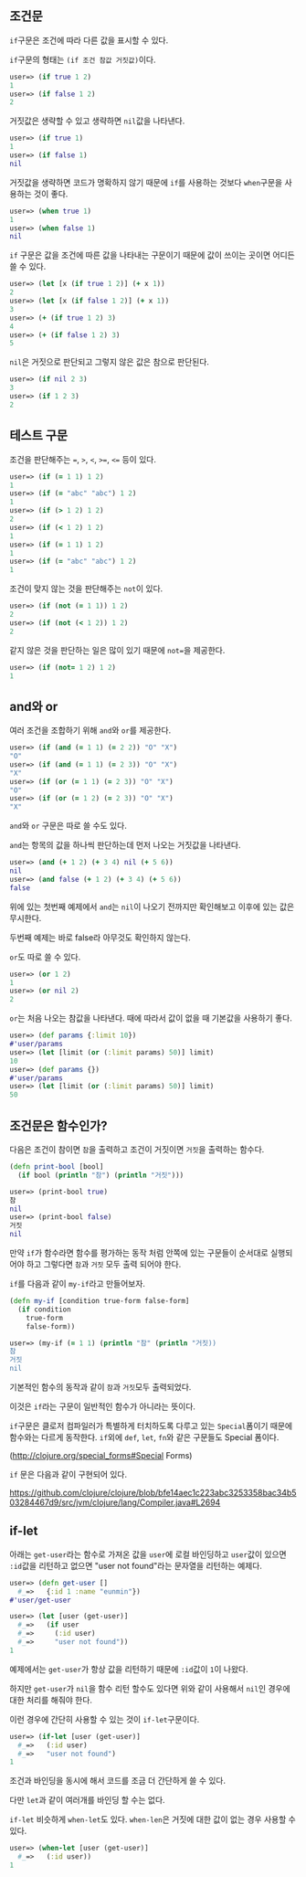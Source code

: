 ## 조건문

`if`구문은 조건에 따라 다른 값을 표시할 수 있다.

`if`구문의 형태는 `(if 조건 참값 거짓값)`이다.

```clojure
user=> (if true 1 2)
1
user=> (if false 1 2)
2
```

거짓값은 생략할 수 있고 생략하면 `nil`값을 나타낸다.

```clojure
user=> (if true 1)
1
user=> (if false 1)
nil
```

거짓값을 생략하면 코드가 명확하지 않기 때문에 `if`를 사용하는 것보다 `when`구문을 사용하는 것이  좋다.

```clojure
user=> (when true 1)
1
user=> (when false 1)
nil
```

`if` 구문은 값을 조건에 따른 값을 나타내는 구문이기 때문에 값이 쓰이는 곳이면 어디든 쓸 수 있다.

```clojure
user=> (let [x (if true 1 2)] (+ x 1))
2
user=> (let [x (if false 1 2)] (+ x 1))
3
user=> (+ (if true 1 2) 3)
4
user=> (+ (if false 1 2) 3)
5
```

`nil`은 거짓으로 판단되고 그렇지 않은 값은 참으로 판단된다.

```clojure
user=> (if nil 2 3)
3
user=> (if 1 2 3)
2
```



## 테스트 구문

조건을 판단해주는 `=`, `>`, `<`, `>=`, `<=` 등이 있다.

```clojure
user=> (if (= 1 1) 1 2)
1
user=> (if (= "abc" "abc") 1 2)
1
user=> (if (> 1 2) 1 2)
2
user=> (if (< 1 2) 1 2)
1
user=> (if (= 1 1) 1 2)
1
user=> (if (= "abc" "abc") 1 2)
1
```

조건이 맞지 않는 것을 판단해주는 `not`이 있다.

```clojure
user=> (if (not (= 1 1)) 1 2)
2
user=> (if (not (< 1 2)) 1 2)
2
```

같지 않은 것을 판단하는 일은 많이 있기 때문에 `not=`을 제공한다.

```clojure
user=> (if (not= 1 2) 1 2)
1
```



## and와 or

여러 조건을 조합하기 위해 `and`와 `or`를 제공한다.

```clojure
user=> (if (and (= 1 1) (= 2 2)) "O" "X")
"O"
user=> (if (and (= 1 1) (= 2 3)) "O" "X")
"X"
user=> (if (or (= 1 1) (= 2 3)) "O" "X")
"O"
user=> (if (or (= 1 2) (= 2 3)) "O" "X")
"X"
```

`and`와 `or` 구문은 따로 쓸 수도 있다.

`and`는 항목의 값을 하나씩 판단하는데 먼저 나오는 거짓값을 나타낸다.

```clojure
user=> (and (+ 1 2) (+ 3 4) nil (+ 5 6))
nil
user=> (and false (+ 1 2) (+ 3 4) (+ 5 6))
false
```

위에 있는 첫번째 예제에서 `and`는 `nil`이 나오기 전까지만 확인해보고 이후에 있는 값은 무시한다.

두번째 예제는 바로 false라 아무것도 확인하지 않는다.

`or`도 따로 쓸 수 있다.

```clojure
user=> (or 1 2)
1
user=> (or nil 2)
2
```

`or`는  처음 나오는 참값을 나타낸다. 때에 따라서 값이 없을 때 기본값을 사용하기 좋다.

```clojure
user=> (def params {:limit 10})
#'user/params
user=> (let [limit (or (:limit params) 50)] limit)
10
user=> (def params {})
#'user/params
user=> (let [limit (or (:limit params) 50)] limit)
50
```



## 조건문은 함수인가?

다음은 조건이 참이면 `참`을 출력하고 조건이 거짓이면 `거짓`을 출력하는 함수다.

```clojure
(defn print-bool [bool]
  (if bool (println "참") (println "거짓")))

user=> (print-bool true)
참
nil
user=> (print-bool false)
거짓
nil
```

만약 `if`가 함수라면 함수를 평가하는 동작 처럼 안쪽에 있는 구문들이 순서대로 실행되어야 하고 그렇다면 `참`과 `거짓` 모두 출력 되어야 한다.

`if`를 다음과 같이 `my-if`라고 만들어보자.

```clojure
(defn my-if [condition true-form false-form]
  (if condition
    true-form
    false-form))

user=> (my-if (= 1 1) (println "참" (println "거짓))
참
거짓
nil
```

기본적인 함수의 동작과 같이 `참`과 `거짓`모두 출력되었다.

이것은 `if`라는 구문이 일반적인 함수가 아니라는 뜻이다.

`if`구문은 클로저 컴파일러가 특별하게 터치하도록 다루고 있는 `Special`폼이기 때문에 함수와는 다르게 동작한다. `if`외에 `def`, `let`, `fn`와 같은 구문들도 Special 폼이다.

(http://clojure.org/special_forms#Special Forms)

`if` 문은 다음과 같이 구현되어 있다.

https://github.com/clojure/clojure/blob/bfe14aec1c223abc3253358bac34b503284467d9/src/jvm/clojure/lang/Compiler.java#L2694



## if-let

아래는 `get-user`라는 함수로 가져온 값을 `user`에 로컬 바인딩하고 `user`값이 있으면 `:id`값을 리턴하고 없으면 "user not found"라는 문자열을 리턴하는 예제다.

```clojure
user=> (defn get-user []
  #_=>   {:id 1 :name "eunmin"})
#'user/get-user

user=> (let [user (get-user)]
  #_=>   (if user
  #_=>     (:id user)
  #_=>     "user not found"))
1
```

예제에서는 `get-user`가 항상 값을 리턴하기 때문에 `:id`값이 `1`이 나왔다.

하지만 `get-user`가 `nil`을 함수 리턴 할수도 있다면 위와 같이 사용해서 `nil`인 경우에 대한 처리를 해줘야 한다.

이런 경우에 간단히 사용할 수 있는 것이 `if-let`구문이다.

```clojure
user=> (if-let [user (get-user)]
  #_=>   (:id user)
  #_=>   "user not found")
1
```

조건과 바인딩을 동시에 해서 코드를 조금 더 간단하게 쓸 수 있다.

다만 `let`과 같이 여러개를 바인딩 할 수는 없다.

`if-let` 비슷하게 `when-let`도 있다. `when-len`은 거짓에 대한 값이 없는 경우 사용할 수 있다.

```clojure
user=> (when-let [user (get-user)]
  #_=>   (:id user))
1
```


